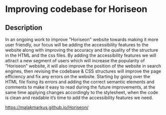# Improving codebase for Horiseon

## Description

In an ongoing work to improve "Horiseon" website towards making it more user friendly, our focus will be adding the accessibility features to the website along with improving the accuracy and the quality of the structure in the HTML and the css files.
By adding the accessibility features we will attract a new segment of users which will increase the popularity of “Horiseon” website, it will also improve the position of the website in search engines, then revising the codebase & CSS structures will improve the page efficiency and fix any errors on the website.
Starting by going over the HTML file fixing its errors and adding the correct semantic elements and comments to make it easy to read during the future improvements, at the same time applying changes accordingly to the stylesheet, when the code is clean and readable it’s time to add the accessibility features we need.

https://malakmarkus.github.io/Horiseon/

